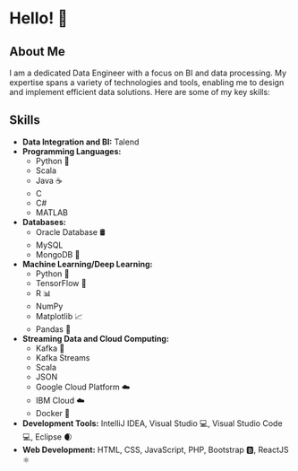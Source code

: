 # Hello! 👋

## About Me

I am a dedicated Data Engineer with a focus on BI and data processing. My expertise spans a variety of technologies and tools, enabling me to design and implement efficient data solutions. Here are some of my key skills:

## Skills

- **Data Integration and BI:** Talend 
- **Programming Languages:**
  - Python 🐍
  - Scala
  - Java ☕
  - C
  - C#
  - MATLAB
- **Databases:**
  - Oracle Database 🛢️
  - MySQL
  - MongoDB 🍃
- **Machine Learning/Deep Learning:**
  - Python 🐍
  - TensorFlow 🤖
  - R 📊
  - NumPy
  - Matplotlib 📈
  - Pandas 🐼
- **Streaming Data and Cloud Computing:**
  - Kafka 🚀
  - Kafka Streams
  - Scala
  - JSON
  - Google Cloud Platform ☁️
  - IBM Cloud ☁️
  - Docker 🐳
- **Development Tools:** IntelliJ IDEA, Visual Studio 💻, Visual Studio Code 💻, Eclipse 🌒
- **Web Development:** HTML, CSS, JavaScript, PHP, Bootstrap 🅱️, ReactJS ⚛️

